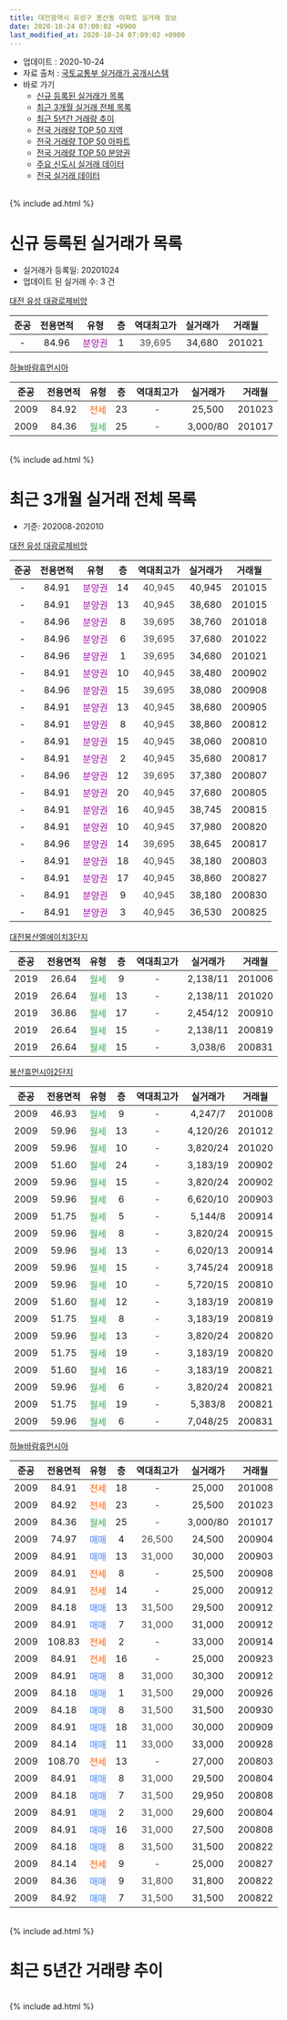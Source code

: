 ```yaml
---
title: 대전광역시 유성구 봉산동 아파트 실거래 정보
date: 2020-10-24 07:09:02 +0900
last_modified_at: 2020-10-24 07:09:02 +0900
---
```


* 업데이트 : 2020-10-24
* 자료 출처 : [국토교통부 실거래가 공개시스템](http://rt.molit.go.kr)
* 바로 가기
    * [신규 등록된 실거래가 목록](#신규-등록된-실거래가-목록)
    * [최근 3개월 실거래 전체 목록](#최근-3개월-실거래-전체-목록)
    * [최근 5년간 거래량 추이](#최근-5년간-거래량-추이)
    * [전국 거래량 TOP 50 지역](https://inasie.github.io/apt-trade-info/최근-3개월-전국에서-가장-거래가-많이-발생한-지역)
    * [전국 거래량 TOP 50 아파트](https://inasie.github.io/apt-trade-info/최근-3개월-전국에서-가장-거래가-많이-발생한-아파트)
    * [전국 거래량 TOP 50 분양권](https://inasie.github.io/apt-trade-info/최근-3개월-전국에서-가장-거래가-많이-발생한-분양권)
    * [주요 신도시 실거래 데이터](https://inasie.github.io/apt-trade-info/주요-신도시)
    * [전국 실거래 데이터](https://inasie.github.io/apt-trade-info/전국)
<br>
{% include ad.html %}
<br>

# 신규 등록된 실거래가 목록
* 실거래가 등록일: 20201024
* 업데이트 된 실거래 수: 3 건


[대전 유성 대광로제비앙](https://search.naver.com/search.naver?query=%EB%8C%80%EC%A0%84%EA%B4%91%EC%97%AD%EC%8B%9C+%EC%9C%A0%EC%84%B1%EA%B5%AC+%EB%B4%89%EC%82%B0%EB%8F%99+%EB%8C%80%EC%A0%84+%EC%9C%A0%EC%84%B1+%EB%8C%80%EA%B4%91%EB%A1%9C%EC%A0%9C%EB%B9%84%EC%95%99)

|준공|전용면적|유형|층|역대최고가|실거래가|거래월|
|:---:|:---:|:---:|:---:|:---:|:---:|:---:|
|-|84.96|<span style="color:#9C11A5">분양권</span>|1|<span style="color:#444444">39,695</span>|34,680|201021|

[하늘바람휴먼시아](https://search.naver.com/search.naver?query=%EB%8C%80%EC%A0%84%EA%B4%91%EC%97%AD%EC%8B%9C+%EC%9C%A0%EC%84%B1%EA%B5%AC+%EB%B4%89%EC%82%B0%EB%8F%99+%ED%95%98%EB%8A%98%EB%B0%94%EB%9E%8C%ED%9C%B4%EB%A8%BC%EC%8B%9C%EC%95%84)

|준공|전용면적|유형|층|역대최고가|실거래가|거래월|
|:---:|:---:|:---:|:---:|:---:|:---:|:---:|
|2009|84.92|<span style="color:#ff5a00">전세</span>|23|<span style="color:#444444">-</span>|25,500|201023|
|2009|84.36|<span style="color:#34a853">월세</span>|25|<span style="color:#444444">-</span>|3,000/80|201017|


<br>
{% include ad.html %}
<br>

# 최근 3개월 실거래 전체 목록
* 기준: 202008-202010


[대전 유성 대광로제비앙](https://search.naver.com/search.naver?query=%EB%8C%80%EC%A0%84%EA%B4%91%EC%97%AD%EC%8B%9C+%EC%9C%A0%EC%84%B1%EA%B5%AC+%EB%B4%89%EC%82%B0%EB%8F%99+%EB%8C%80%EC%A0%84+%EC%9C%A0%EC%84%B1+%EB%8C%80%EA%B4%91%EB%A1%9C%EC%A0%9C%EB%B9%84%EC%95%99)

|준공|전용면적|유형|층|역대최고가|실거래가|거래월|
|:---:|:---:|:---:|:---:|:---:|:---:|:---:|
|-|84.91|<span style="color:#9C11A5">분양권</span>|14|<span style="color:#444444">40,945</span>|40,945|201015|
|-|84.91|<span style="color:#9C11A5">분양권</span>|13|<span style="color:#444444">40,945</span>|38,680|201015|
|-|84.96|<span style="color:#9C11A5">분양권</span>|8|<span style="color:#444444">39,695</span>|38,760|201018|
|-|84.96|<span style="color:#9C11A5">분양권</span>|6|<span style="color:#444444">39,695</span>|37,680|201022|
|-|84.96|<span style="color:#9C11A5">분양권</span>|1|<span style="color:#444444">39,695</span>|34,680|201021|
|-|84.91|<span style="color:#9C11A5">분양권</span>|10|<span style="color:#444444">40,945</span>|38,480|200902|
|-|84.96|<span style="color:#9C11A5">분양권</span>|15|<span style="color:#444444">39,695</span>|38,080|200908|
|-|84.91|<span style="color:#9C11A5">분양권</span>|13|<span style="color:#444444">40,945</span>|38,680|200905|
|-|84.91|<span style="color:#9C11A5">분양권</span>|8|<span style="color:#444444">40,945</span>|38,860|200812|
|-|84.91|<span style="color:#9C11A5">분양권</span>|15|<span style="color:#444444">40,945</span>|38,060|200810|
|-|84.91|<span style="color:#9C11A5">분양권</span>|2|<span style="color:#444444">40,945</span>|35,680|200817|
|-|84.96|<span style="color:#9C11A5">분양권</span>|12|<span style="color:#444444">39,695</span>|37,380|200807|
|-|84.91|<span style="color:#9C11A5">분양권</span>|20|<span style="color:#444444">40,945</span>|37,680|200805|
|-|84.91|<span style="color:#9C11A5">분양권</span>|16|<span style="color:#444444">40,945</span>|38,745|200815|
|-|84.91|<span style="color:#9C11A5">분양권</span>|10|<span style="color:#444444">40,945</span>|37,980|200820|
|-|84.96|<span style="color:#9C11A5">분양권</span>|14|<span style="color:#444444">39,695</span>|38,645|200817|
|-|84.91|<span style="color:#9C11A5">분양권</span>|18|<span style="color:#444444">40,945</span>|38,180|200803|
|-|84.91|<span style="color:#9C11A5">분양권</span>|17|<span style="color:#444444">40,945</span>|38,860|200827|
|-|84.91|<span style="color:#9C11A5">분양권</span>|9|<span style="color:#444444">40,945</span>|38,180|200830|
|-|84.91|<span style="color:#9C11A5">분양권</span>|3|<span style="color:#444444">40,945</span>|36,530|200825|

[대전봉산엘에이치3단지](https://search.naver.com/search.naver?query=%EB%8C%80%EC%A0%84%EA%B4%91%EC%97%AD%EC%8B%9C+%EC%9C%A0%EC%84%B1%EA%B5%AC+%EB%B4%89%EC%82%B0%EB%8F%99+%EB%8C%80%EC%A0%84%EB%B4%89%EC%82%B0%EC%97%98%EC%97%90%EC%9D%B4%EC%B9%983%EB%8B%A8%EC%A7%80)

|준공|전용면적|유형|층|역대최고가|실거래가|거래월|
|:---:|:---:|:---:|:---:|:---:|:---:|:---:|
|2019|26.64|<span style="color:#34a853">월세</span>|9|<span style="color:#444444">-</span>|2,138/11|201006|
|2019|26.64|<span style="color:#34a853">월세</span>|13|<span style="color:#444444">-</span>|2,138/11|201020|
|2019|36.86|<span style="color:#34a853">월세</span>|17|<span style="color:#444444">-</span>|2,454/12|200910|
|2019|26.64|<span style="color:#34a853">월세</span>|15|<span style="color:#444444">-</span>|2,138/11|200819|
|2019|26.64|<span style="color:#34a853">월세</span>|15|<span style="color:#444444">-</span>|3,038/6|200831|

[봉산휴먼시아2단지](https://search.naver.com/search.naver?query=%EB%8C%80%EC%A0%84%EA%B4%91%EC%97%AD%EC%8B%9C+%EC%9C%A0%EC%84%B1%EA%B5%AC+%EB%B4%89%EC%82%B0%EB%8F%99+%EB%B4%89%EC%82%B0%ED%9C%B4%EB%A8%BC%EC%8B%9C%EC%95%842%EB%8B%A8%EC%A7%80)

|준공|전용면적|유형|층|역대최고가|실거래가|거래월|
|:---:|:---:|:---:|:---:|:---:|:---:|:---:|
|2009|46.93|<span style="color:#34a853">월세</span>|9|<span style="color:#444444">-</span>|4,247/7|201008|
|2009|59.96|<span style="color:#34a853">월세</span>|13|<span style="color:#444444">-</span>|4,120/26|201012|
|2009|59.96|<span style="color:#34a853">월세</span>|10|<span style="color:#444444">-</span>|3,820/24|201020|
|2009|51.60|<span style="color:#34a853">월세</span>|24|<span style="color:#444444">-</span>|3,183/19|200902|
|2009|59.96|<span style="color:#34a853">월세</span>|15|<span style="color:#444444">-</span>|3,820/24|200902|
|2009|59.96|<span style="color:#34a853">월세</span>|6|<span style="color:#444444">-</span>|6,620/10|200903|
|2009|51.75|<span style="color:#34a853">월세</span>|5|<span style="color:#444444">-</span>|5,144/8|200914|
|2009|59.96|<span style="color:#34a853">월세</span>|8|<span style="color:#444444">-</span>|3,820/24|200915|
|2009|59.96|<span style="color:#34a853">월세</span>|13|<span style="color:#444444">-</span>|6,020/13|200914|
|2009|59.96|<span style="color:#34a853">월세</span>|15|<span style="color:#444444">-</span>|3,745/24|200918|
|2009|59.96|<span style="color:#34a853">월세</span>|10|<span style="color:#444444">-</span>|5,720/15|200810|
|2009|51.60|<span style="color:#34a853">월세</span>|12|<span style="color:#444444">-</span>|3,183/19|200819|
|2009|51.75|<span style="color:#34a853">월세</span>|8|<span style="color:#444444">-</span>|3,183/19|200819|
|2009|59.96|<span style="color:#34a853">월세</span>|13|<span style="color:#444444">-</span>|3,820/24|200820|
|2009|51.75|<span style="color:#34a853">월세</span>|19|<span style="color:#444444">-</span>|3,183/19|200820|
|2009|51.60|<span style="color:#34a853">월세</span>|16|<span style="color:#444444">-</span>|3,183/19|200821|
|2009|59.96|<span style="color:#34a853">월세</span>|6|<span style="color:#444444">-</span>|3,820/24|200821|
|2009|51.75|<span style="color:#34a853">월세</span>|19|<span style="color:#444444">-</span>|5,383/8|200821|
|2009|59.96|<span style="color:#34a853">월세</span>|6|<span style="color:#444444">-</span>|7,048/25|200831|


<script async src="//pagead2.googlesyndication.com/pagead/js/adsbygoogle.js"></script>
<!-- 기본 -->
<ins class="adsbygoogle"
     style="display:block"
     data-ad-client="ca-pub-2446590836940007"
     data-ad-slot="1659523306"
     data-ad-format="auto"
     data-full-width-responsive="true"></ins>
<script>
(adsbygoogle = window.adsbygoogle || []).push({});
</script>


[하늘바람휴먼시아](https://search.naver.com/search.naver?query=%EB%8C%80%EC%A0%84%EA%B4%91%EC%97%AD%EC%8B%9C+%EC%9C%A0%EC%84%B1%EA%B5%AC+%EB%B4%89%EC%82%B0%EB%8F%99+%ED%95%98%EB%8A%98%EB%B0%94%EB%9E%8C%ED%9C%B4%EB%A8%BC%EC%8B%9C%EC%95%84)

|준공|전용면적|유형|층|역대최고가|실거래가|거래월|
|:---:|:---:|:---:|:---:|:---:|:---:|:---:|
|2009|84.91|<span style="color:#ff5a00">전세</span>|18|<span style="color:#444444">-</span>|25,000|201008|
|2009|84.92|<span style="color:#ff5a00">전세</span>|23|<span style="color:#444444">-</span>|25,500|201023|
|2009|84.36|<span style="color:#34a853">월세</span>|25|<span style="color:#444444">-</span>|3,000/80|201017|
|2009|74.97|<span style="color:#4285f3">매매</span>|4|<span style="color:#444444">26,500</span>|24,500|200904|
|2009|84.91|<span style="color:#4285f3">매매</span>|13|<span style="color:#444444">31,000</span>|30,000|200903|
|2009|84.91|<span style="color:#ff5a00">전세</span>|8|<span style="color:#444444">-</span>|25,500|200908|
|2009|84.91|<span style="color:#ff5a00">전세</span>|14|<span style="color:#444444">-</span>|25,000|200912|
|2009|84.18|<span style="color:#4285f3">매매</span>|13|<span style="color:#444444">31,500</span>|29,500|200912|
|2009|84.91|<span style="color:#4285f3">매매</span>|7|<span style="color:#444444">31,000</span>|31,000|200912|
|2009|108.83|<span style="color:#ff5a00">전세</span>|2|<span style="color:#444444">-</span>|33,000|200914|
|2009|84.91|<span style="color:#ff5a00">전세</span>|16|<span style="color:#444444">-</span>|25,000|200923|
|2009|84.91|<span style="color:#4285f3">매매</span>|8|<span style="color:#444444">31,000</span>|30,300|200912|
|2009|84.18|<span style="color:#4285f3">매매</span>|1|<span style="color:#444444">31,500</span>|29,000|200926|
|2009|84.18|<span style="color:#4285f3">매매</span>|8|<span style="color:#444444">31,500</span>|31,500|200930|
|2009|84.91|<span style="color:#4285f3">매매</span>|18|<span style="color:#444444">31,000</span>|30,000|200909|
|2009|84.14|<span style="color:#4285f3">매매</span>|11|<span style="color:#444444">33,000</span>|33,000|200928|
|2009|108.70|<span style="color:#ff5a00">전세</span>|13|<span style="color:#444444">-</span>|27,000|200803|
|2009|84.91|<span style="color:#4285f3">매매</span>|8|<span style="color:#444444">31,000</span>|29,500|200804|
|2009|84.18|<span style="color:#4285f3">매매</span>|7|<span style="color:#444444">31,500</span>|29,950|200808|
|2009|84.91|<span style="color:#4285f3">매매</span>|2|<span style="color:#444444">31,000</span>|29,600|200804|
|2009|84.91|<span style="color:#4285f3">매매</span>|16|<span style="color:#444444">31,000</span>|27,500|200808|
|2009|84.18|<span style="color:#4285f3">매매</span>|8|<span style="color:#444444">31,500</span>|31,500|200822|
|2009|84.14|<span style="color:#ff5a00">전세</span>|9|<span style="color:#444444">-</span>|25,000|200827|
|2009|84.36|<span style="color:#4285f3">매매</span>|9|<span style="color:#444444">31,800</span>|31,800|200822|
|2009|84.92|<span style="color:#4285f3">매매</span>|7|<span style="color:#444444">31,500</span>|31,500|200822|


<br>
{% include ad.html %}
<br>

# 최근 5년간 거래량 추이


<div style="width:100%;">
    <canvas id="deal_progress" height="200"></canvas>
</div>

<script>
new Chart(document.getElementById("deal_progress"), {
    type: 'line',
    data: {
        labels: ['201510','201511','201512','201601','201602','201603','201604','201605','201606','201607','201608','201609','201610','201611','201612','201701','201702','201703','201704','201705','201706','201707','201708','201709','201710','201711','201712','201801','201802','201803','201804','201805','201806','201807','201808','201809','201810','201811','201812','201901','201902','201903','201904','201905','201906','201907','201908','201909','201910','201911','201912','202001','202002','202003','202004','202005','202006','202007','202008','202009','202010'],
        datasets: [{
            label: '매매',
            pointRadius: 1,
            data: [14, 15, 11, 7, 9, 9, 9, 7, 6, 8, 6, 3, 6, 2, 1, 3, 6, 8, 5, 4, 8, 3, 4, 4, 4, 0, 3, 3, 2, 6, 6, 2, 3, 1, 4, 1, 3, 5, 4, 2, 3, 7, 3, 6, 10, 11, 17, 24, 15, 11, 5, 7, 15, 32, 124, 67, 46, 12, 19, 12, 5],
            borderColor: "rgba(255, 201, 14, 1)",
            backgroundColor: "rgba(255, 201, 14, 0.5)",
            fill: false,
            lineTension: 0
        },{
            label: '전월세',
            pointRadius: 1,
            data: [14, 16, 11, 17, 6, 11, 3, 13, 8, 13, 8, 15, 6, 14, 8, 13, 10, 6, 6, 9, 12, 6, 32, 8, 7, 9, 12, 16, 4, 9, 7, 10, 11, 8, 5, 10, 5, 10, 5, 5, 7, 9, 6, 12, 180, 46, 36, 16, 59, 27, 12, 17, 12, 7, 10, 23, 18, 14, 13, 12, 8],
            borderColor: "rgba(0, 141, 185, 1)",
            backgroundColor: "rgba(0, 141, 185, 0.5)",
            fill: false,
            lineTension: 0
        }
        ]
    },
    options: {
        responsive: true,
        title: {
            display: false
        },
        tooltips: {
            mode: 'index',
            intersect: false
        },
        hover: {
            mode: 'nearest',
            intersect: true
        },
        scales: {
            xAxes: [{
                display: true,
                scaleLabel: {
                    display: true,
                    labelString: '년/월'
                }
            }],
            yAxes: [{
                display: true,
                ticks: {
                    suggestedMin: 0,
                },
                scaleLabel: {
                    display: true,
                    labelString: '실거래 수'
                }
            }]
        }
    }
});

</script>


<br>
{% include ad.html %}
<br>

